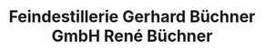 ---
title: "Feindestillerie Gerhard Büchner GmbH René Büchner"
url: /halle-saale/feindestillerie-gerhard-buechner-gmbh-rene-buechner/
shop: Spirituosen
---